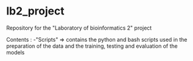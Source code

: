 # lb2_project
Repository for the "Laboratory of bioinformatics 2" project  

Contents :
-"Scripts" => contains the python and bash scripts used in the preparation of the data and the training, testing and evaluation of the models
